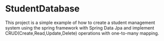 # StudentDatabase
This project is a simple example of how to create a student management system using the spring framework with Spring Data Jpa and implement CRUD(Create,Read,Update,Delete) operations with one-to-many mapping.
